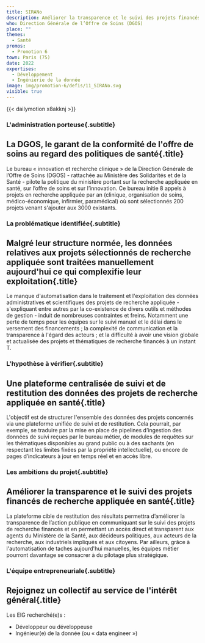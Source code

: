 ```yaml
---
title: SIRANo
description: Améliorer la transparence et le suivi des projets financés de recherche appliquée en santé 
who: Direction Générale de l’Offre de Soins (DGOS)
place: ""
themes:
  - Santé
promos:
  - Promotion 6
town: Paris (75)
date: 2022
expertises:
  - Développement
  - Ingénierie de la donnée
image: img/promotion-6/defis/11_SIRANo.svg
visible: true
---
```


{{< dailymotion x8akknj >}}

### L'administration porteuse{.subtitle}
## La DGOS, le garant de la conformité de l'offre de soins au regard des politiques de santé{.title}
Le bureau « innovation et recherche clinique » de la Direction Générale de l’Offre de Soins (DGOS) - rattachée au Ministère des Solidarités et de la Santé - pilote la politique du ministère portant sur la recherche appliquée en santé, sur l’offre de soins et sur l’innovation.
Ce bureau initie 8 appels à projets en recherche appliquée par an (clinique, organisation de soins, médico-économique, infirmier, paramédical) où sont sélectionnés 200 projets venant s'ajouter aux 3000 existants.

### La problématique identifiée{.subtitle}
## Malgré leur structure normée, les données relatives aux projets sélectionnés de recherche appliquée sont traitées manuellement aujourd'hui ce qui complexifie leur exploitation{.title}
Le manque d'automatisation dans le traitement et l'exploitation des données administratives et scientifiques des projets de recherche appliquée - s'expliquant entre autres par la co-existence de divers outils et méthodes de gestion - induit de nombreuses contraintes et freins. Notamment une perte de temps pour les équipes sur le suivi manuel et le délai dans le versement des financements ; la complexité de communication et la transparence à l'égard des acteurs ; et la difficulté à avoir une vision globale et actualisée des projets et thématiques de recherche financés à un instant T.

### L'hypothèse à vérifier{.subtitle}
## Une plateforme centralisée de suivi et de restitution des données des projets de recherche appliquée en santé{.title}
L'objectif est de structurer l'ensemble des données des projets concernés via une plateforme unifiée de suivi et de restitution.
Cela pourrait, par exemple, se traduire par la mise en place de pipelines d’ingestion des données de suivi reçues par le bureau métier, de modules de requêtes sur les thématiques disponibles au grand public ou à des sachants (en respectant les limites fixées par la propriété intellectuelle), ou encore de pages d’indicateurs à jour en temps réel et en accès libre.

### Les ambitions du projet{.subtitle}
## Améliorer la transparence et le suivi des projets financés de recherche appliquée en santé{.title}
La plateforme cible de restitution des résultats permettra d’améliorer la transparence de l’action publique en communiquant sur le suivi des projets de recherche financés et en permettant un accès direct et transparent aux agents du Ministère de la Santé, aux décideurs politiques, aux acteurs de la recherche, aux industriels impliqués et aux citoyens.
Par ailleurs, grâce à l'automatisation de taches aujourd'hui manuelles, les équipes métier pourront davantage se consacrer à du pilotage plus stratégique.

### L'équipe entrepreneuriale{.subtitle}
## Rejoignez un collectif au service de l'intérêt général{.title}

Les EIG recherché(e)s :
* Développeur ou développeuse
* Ingénieur(e) de la donnée (ou « data engineer »)